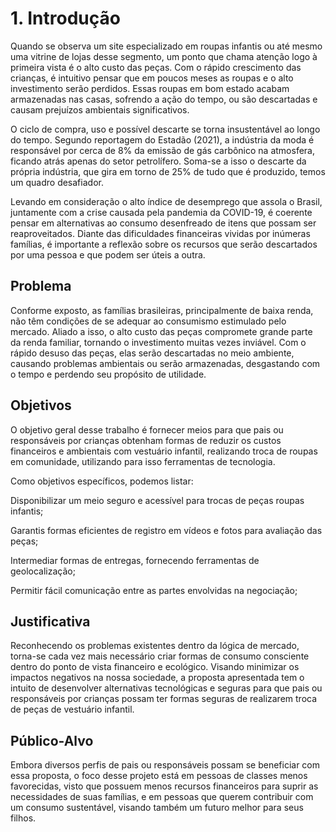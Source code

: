 # 1. Introdução

Quando se observa um site especializado em roupas infantis ou até mesmo uma vitrine de lojas desse segmento, um ponto que chama atenção logo à primeira vista é o alto custo das peças. Com o rápido crescimento das crianças, é intuitivo pensar que em poucos meses as roupas e o alto investimento serão perdidos. Essas roupas em bom estado acabam armazenadas nas casas, sofrendo a ação do tempo, ou são descartadas e causam prejuízos ambientais significativos. 

O ciclo de compra, uso e possível descarte se torna insustentável ao longo do tempo. Segundo reportagem do Estadão (2021), a indústria da moda é responsável por cerca de 8% da emissão de gás carbônico na atmosfera, ficando atrás apenas do setor petrolífero. Soma-se a isso o descarte da própria indústria, que gira em torno de 25% de tudo que é produzido, temos um quadro desafiador.    

Levando em consideração o alto índice de desemprego que assola o Brasil, juntamente com a crise causada pela pandemia da COVID-19, é coerente pensar em alternativas ao consumo desenfreado de itens que possam ser reaproveitados. Diante das dificuldades financeiras vividas por inúmeras famílias, é importante a reflexão sobre os recursos que serão descartados por uma pessoa e que podem ser úteis a outra. 

## Problema

Conforme exposto, as famílias brasileiras, principalmente de baixa renda, não têm condições de se adequar ao consumismo estimulado pelo mercado. Aliado a isso, o alto custo das peças compromete grande parte da renda familiar, tornando o investimento muitas vezes inviável. Com o rápido desuso das peças, elas serão descartadas no meio ambiente, causando problemas ambientais ou serão armazenadas, desgastando com o tempo e perdendo seu propósito de utilidade. 

## Objetivos

O objetivo geral desse trabalho é fornecer meios para que pais ou responsáveis por crianças obtenham formas de reduzir os custos financeiros e ambientais com vestuário infantil, realizando troca de roupas em comunidade, utilizando para isso ferramentas de tecnologia. 

Como objetivos específicos, podemos listar: 

   Disponibilizar um meio seguro e acessível para trocas de peças roupas infantis; 

   Garantis formas eficientes de registro em vídeos e fotos para avaliação das peças; 

   Intermediar formas de entregas, fornecendo ferramentas de geolocalização; 

   Permitir fácil comunicação entre as partes envolvidas na negociação; 

## Justificativa

Reconhecendo os problemas existentes dentro da lógica de mercado, torna-se cada vez mais necessário criar formas de consumo consciente dentro do ponto de vista financeiro e ecológico. Visando minimizar os impactos negativos na nossa sociedade, a proposta apresentada tem o intuito de desenvolver alternativas tecnológicas e seguras para que pais ou responsáveis por crianças possam ter formas seguras de realizarem troca de peças de vestuário infantil.  

## Público-Alvo

Embora diversos perfis de pais ou responsáveis possam se beneficiar com essa proposta, o foco desse projeto está em pessoas de classes menos favorecidas, visto que possuem menos recursos financeiros para suprir as necessidades de suas famílias, e em pessoas que querem contribuir com um consumo sustentável, visando também um futuro melhor para seus filhos. 
